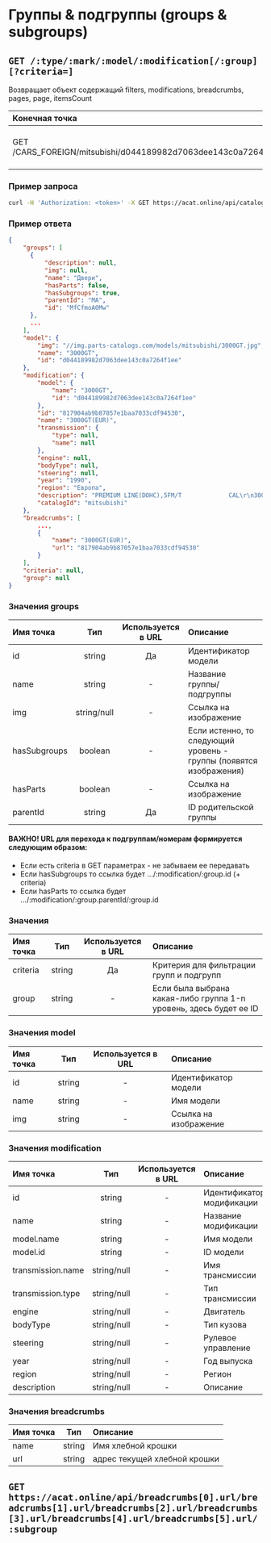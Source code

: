 # Группы & подгруппы (groups & subgroups)

## `GET /:type/:mark/:model/:modification[/:group][?criteria=]`

Возвращает объект содержащий filters, modifications, breadcrumbs, pages, page, itemsCount

| Конечная точка | Описание |
| :---- | :--------------- |
| GET /CARS_FOREIGN/mitsubishi/d044189982d7063dee143c0a7264f1ee/ | Фильтры и модификации Mitsubishi 3000GT |

### Пример запроса

```bash
curl -H 'Authorization: <token>' -X GET https://acat.online/api/catalogs/CARS_FOREIGN/mitsubishi/d044189982d7063dee143c0a7264f1ee
```

### Пример ответа

```json
{
    "groups": [
      {
          "description": null,
          "img": null,
          "name": "Двери",
          "hasParts": false,
          "hasSubgroups": true,
          "parentId": "MA",
          "id": "MfCfmoA0Mw"
      },
      ...
    ],
    "model": {
        "img": "//img.parts-catalogs.com/models/mitsubishi/3000GT.jpg",
        "name": "3000GT",
        "id": "d044189982d7063dee143c0a7264f1ee"
    },
    "modification": {
        "model": {
            "name": "3000GT",
            "id": "d044189982d7063dee143c0a7264f1ee"
        },
        "id": "817904ab9b87057e1baa7033cdf94530",
        "name": "3000GT(EUR)",
        "transmission": {
            "type": null,
            "name": null
        },
        "engine": null,
        "bodyType": null,
        "steering": null,
        "year": "1990",
        "region": "Европа",
        "description": "PREMIUM LINE(DOHC),5FM/T             CAL\r\n3000/2WD\r\nModification: Z11A\r\nClassification: MNPML7M\r\nProduction: 01.04.1990 - 03.06.2000",
        "catalogId": "mitsubishi"
    },
    "breadcrumbs": [
        ...,
        {
            "name": "3000GT(EUR)",
            "url": "817904ab9b87057e1baa7033cdf94530"
        }
    ],
    "criteria": null,
    "group": null
}
```

### Значения groups

| Имя точка | Тип | Используется в URL | Описание |
| :---- | :------: | :------: | :--------------- |
| id | string | Да | Идентификатор модели |
| name | string | - | Название группы/подгруппы |
| img | string/null | - | Ссылка на изображение |
| hasSubgroups | boolean | - | Если истенно, то следующий уровень - группы (появятся изображения) |
| hasParts | boolean | - | Ссылка на изображение |
| parentId | string | Да | ID родительской группы |

#### ВАЖНО! URL для перехода к подгруппам/номерам формируется следующим образом:
- Если есть criteria в GET параметрах - не забываем ее передавать
- Если hasSubgroups то ссылка будет .../:modification/:group.id (+ criteria)
- Если hasParts то ссылка будет .../:modification/:group.parentId/:group.id


### Значения

| Имя точка | Тип | Используется в URL | Описание |
| :---- | :------: | :------: | :--------------- |
| criteria | string | Да | Критерия для фильтрации групп и подгрупп |
| group | string | - | Если была выбрана какая-либо группа 1-n уровень, здесь будет ее ID |

### Значения model

| Имя точка | Тип | Используется в URL | Описание |
| :---- | :------: | :------: | :--------------- |
| id | string | - | Идентификатор модели |
| name | string | - | Имя модели |
| img | string | - | Ссылка на изображение |

### Значения modification

| Имя точка | Тип | Используется в URL | Описание |
| :---- | :------: | :------: | :--------------- |
| id | string | - | Идентификатор модификации |
| name | string | - | Название модификации |
| model.name | string | - | Имя модели |
| model.id | string | - | ID модели |
| transmission.name | string/null | - | Имя трансмиссии |
| transmission.type | string/null | - | Тип трансмиссии |
| engine | string/null | - | Двигатель |
| bodyType | string/null | - | Тип кузова |
| steering | string/null | - | Рулевое управление |
| year | string/null | - | Год выпуска |
| region | string/null | - | Регион |
| description | string/null | - | Описание |

### Значения breadcrumbs

| Имя точка | Тип | Описание |
| :---- | :------: | :--------------- |
| name | string | Имя хлебной крошки |
| url | string | адрес текущей хлебной крошки |


## `GET https://acat.online/api/breadcrumbs[0].url/breadcrumbs[1].url/breadcrumbs[2].url/breadcrumbs[3].url/breadcrumbs[4].url/breadcrumbs[5].url/:subgroup`